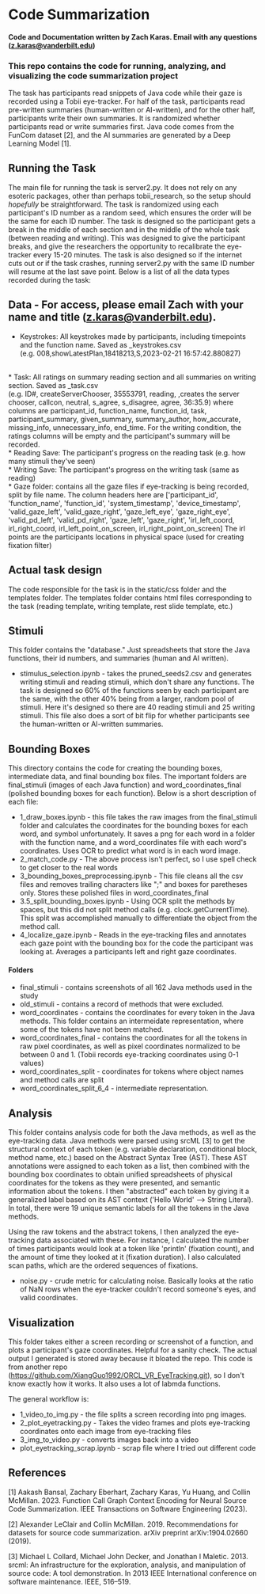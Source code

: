 # Code Summarization
#### Code and Documentation written by Zach Karas. Email with any questions (z.karas@vanderbilt.edu)
### This repo contains the code for running, analyzing, and visualizing the code summarization project
The task has participants read snippets of Java code while their gaze is recorded using a Tobii eye-tracker. For half of the task, participants read pre-written summaries (human-written or AI-written), and for the other half, participants write their own summaries. It is randomized whether participants read or write summaries first. Java code comes from the FunCom dataset [2], and the AI summaries are generated by a Deep Learning Model [1]. 

## Running the Task
The main file for running the task is server2.py. It does not rely on any esoteric packages, other than perhaps tobii_research, so the setup should *hopefully* be straightforward. The task is randomized using each participant's ID number as a random seed, which ensures the order will be the same for each ID number. The task is designed so the participant gets a break in the middle of each section and in the middle of the whole task (between reading and writing). This was designed to give the participant breaks, and give the researchers the opportunity to recalibrate the eye-tracker every 15-20 minutes. 
The task is also designed so if the internet cuts out or if the task crashes, running server2.py with the same ID number will resume at the last save point. 
Below is a list of all the data types recorded during the task:

## Data - For access, please email Zach with your name and title (z.karas@vanderbilt.edu).
* Keystrokes: All keystrokes made by participants, including timepoints and the function name. Saved as <idnum>_keystrokes.csv
</br> (e.g. 008,showLatestPlan,18418213,S,2023-02-21 16:57:42.880827)
</br>
* Task: All ratings on summary reading section and all summaries on writing section. Saved as <idnum>_task.csv
</br> (e.g. ID#,	createServerChooser, 35553791,	reading,		 ,creates the server chooser, callcon,	neutral,	s_agree,	s_disagree,	agree,	36:35.9) where columns are participant_id, function_name, function_id, task, participant_summary, given_summary, summary_author, how_accurate, missing_info, unnecessary_info, end_time. For the writing condition, the ratings columns will be empty and the participant's summary will be recorded.
</br>
* Reading Save: The participant's progress on the reading task (e.g. how many stimuli they've seen)
</br>
* Writing Save: The participant's progress on the writing task (same as reading)
</br>
* Gaze folder: contains all the gaze files if eye-tracking is being recorded, split by file name. The column headers here are ['participant_id', 'function_name', 'function_id', 'system_timestamp', 'device_timestamp', 'valid_gaze_left', 'valid_gaze_right', 'gaze_left_eye', 'gaze_right_eye', 'valid_pd_left', 'valid_pd_right', 'gaze_left', 'gaze_right', 'irl_left_coord, irl_right_coord, irl_left_point_on_screen, irl_right_point_on_screen]
The irl points are the participants locations in physical space (used for creating fixation filter)

## Actual task design
The code responsible for the task is in the static/css folder and the templates folder. The templates folder contains html files corresponding to the task (reading template, writing template, rest slide template, etc.)

## Stimuli
This folder contains the "database." Just spreadsheets that store the Java functions, their id numbers, and summaries (human and AI written). 
* stimulus_selection.ipynb - takes the pruned_seeds2.csv and generates writing stimuli and reading stimuli, which don't share any functions. The task is designed so 60% of the functions seen by each participant are the same, with the other 40% being from a larger, random pool of stimuli. Here it's designed so there are 40 reading stimuli and 25 writing stimuli. This file also does a sort of bit flip for whether participants see the human-written or AI-written summaries.

## Bounding Boxes
This directory contains the code for creating the bounding boxes, intermediate data, and final bounding box files. The important folders are final_stimuli (images of each Java function) and word_coordinates_final (polished bounding boxes for each function). Below is a short description of each file:
* 1_draw_boxes.ipynb - this file takes the raw images from the final_stimuli folder and calculates the coordinates for the bounding boxes for each word, and symbol unfortunately. It saves a png for each word in a folder with the function name, and a word_coordinates file with each word's coordinates. Uses OCR to predict what word is in each word image. 
* 2_match_code.py - The above process isn't perfect, so I use spell check to get closer to the real words
* 3_bounding_boxes_preprocessing.ipynb - This file cleans all the csv files and removes trailing characters like ";" and boxes for paretheses only. Stores these polished files in word_coordinates_final
* 3.5_split_bounding_boxes.ipynb - Using OCR split the methods by spaces, but this did not split method calls (e.g. clock.getCurrentTime). This split was accomplished manually to differentiate the object from the method call.
* 4_localize_gaze.ipynb - Reads in the eye-tracking files and annotates each gaze point with the bounding box for the code the participant was looking at. Averages a participants left and right gaze coordinates.
#### Folders
* final_stimuli - contains screenshots of all 162 Java methods used in the study
* old_stimuli - contains a record of methods that were excluded.
* word_coordinates - contains the coordinates for every token in the Java methods. This folder contains an intermeidate representation, where some of the tokens have not been matched.
* word_coordinates_final - contains the coordinates for all the tokens in raw pixel coordinates, as well as pixel coordinates normalized to be between 0 and 1. (Tobii records eye-tracking coordinates using 0-1 values)
* word_coordinates_split - coordinates for tokens where object names and method calls are split
* word_coordinates_split_6_4 - intermediate representation.

## Analysis
This folder contains analysis code for both the Java methods, as well as the eye-tracking data. Java methods were parsed using srcML [3] to get the structural context of each token (e.g. variable declaration, conditional block, method name, etc.) based on the Abstract Syntax Tree (AST). These AST annotations were assigned to each token as a list, then combined with the bounding box coordinates to obtain unified spreadsheets of physical coordinates for the tokens as they were presented, and semantic information about the tokens. I then "abstracted" each token by giving it a generalized label based on its AST context ('Hello World' --> String Literal). In total, there were 19 unique semantic labels for all the tokens in the Java methods. 

Using the raw tokens and the abstract tokens, I then analyzed the eye-tracking data associated with these. For instance, I calculated the number of times participants would look at a token like 'println' (fixation count), and the amount of time they looked at it (fixation duration). I also calculated scan paths, which are the ordered sequences of fixations. 
* noise.py - crude metric for calculating noise. Basically looks at the ratio of NaN rows  when the eye-tracker couldn't record someone's eyes, and valid coordinates.




## Visualization
This folder takes either a screen recording or screenshot of a function, and plots a participant's gaze coordinates. Helpful for a sanity check. The actual output I generated is stored away because it bloated the repo. This code is from another repo (https://github.com/XiangGuo1992/ORCL_VR_EyeTracking.git), so I don't know exactly how it works. It also uses a lot of labmda functions.

The general workflow is:
* 1_video_to_img.py - the file splits a screen recording into png images.  
* 2_plot_eyetracking.py - Takes the video frames and plots eye-tracking coordinates onto each image from eye-tracking files
* 3_img_to_video.py - converts images back into a video
* plot_eyetracking_scrap.ipynb - scrap file where I tried out different code

## References
[1] Aakash Bansal, Zachary Eberhart, Zachary Karas, Yu Huang, and Collin McMillan. 2023. Function Call Graph Context Encoding for Neural Source
Code Summarization. IEEE Transactions on Software Engineering (2023).

[2] Alexander LeClair and Collin McMillan. 2019. Recommendations for datasets for source code summarization. arXiv preprint arXiv:1904.02660 (2019).

[3] Michael L Collard, Michael John Decker, and Jonathan I Maletic. 2013. srcml: An infrastructure for the exploration, analysis, and manipulation of
source code: A tool demonstration. In 2013 IEEE International conference on software maintenance. IEEE, 516–519.

